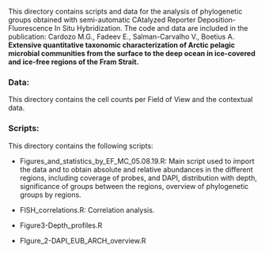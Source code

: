 This directory contains scripts and data for the analysis of phylogenetic groups obtained with semi-automatic CAtalyzed Reporter Deposition-Fluorescence In Situ Hybridization. The code and data are included in the publication: Cardozo M.G., Fadeev E., Salman-Carvalho V., Boetius A. **Extensive quantitative taxonomic characterization of Arctic pelagic microbial communities from the surface to the deep ocean in ice-covered and ice-free regions of the Fram Strait.** 

### Data: 
This directory contains the cell counts per Field of View and the contextual data. 

### Scripts: 
This directory contains the following scripts:

- Figures_and_statistics_by_EF_MC_05.08.19.R: Main script used to import the data and to obtain absolute and relative abundances in the different regions, including coverage of probes, and DAPI, distribution with depth, significance of groups between the regions, overview of phylogenetic groups by regions. 

- FISH_correlations.R: Correlation analysis.

- Figure3-Depth_profiles.R

- FIgure_2-DAPI_EUB_ARCH_overview.R
